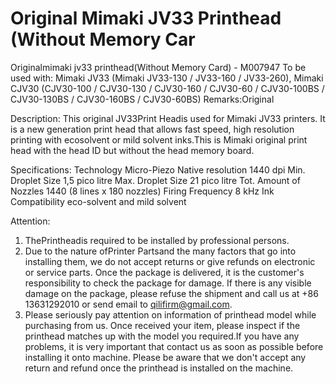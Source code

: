 # Original Mimaki JV33 Printhead (Without Memory Car

Originalmimaki jv33 printhead(Without Memory Card) - M007947
To be used with:
Mimaki JV33 (Mimaki JV33-130 / JV33-160 / JV33-260), Mimaki CJV30 (CJV30-100 / CJV30-130 / CJV30-160 / CJV30-60 / CJV30-100BS / CJV30-130BS / CJV30-160BS / CJV30-60BS)
Remarks:Original

Description:
This original JV33Print Headis used for Mimaki JV33 printers. It is a new generation print head that allows fast speed, high resolution printing with ecosolvent or mild solvent inks.This is Mimaki original print head with the head ID but without the head memory board.

Specifications:
Technology	Micro-Piezo
Native resolution	1440 dpi
Min. Droplet Size	1,5 pico litre
Max. Droplet Size	21 pico litre
Tot. Amount of Nozzles	1440 (8 lines x 180 nozzles)
Firing Frequency	8 kHz
Ink Compatibility	eco-solvent and mild solvent



Attention:
1. ThePrintheadis required to be installed by professional persons.
2. Due to the nature ofPrinter Partsand the many factors that go into  installing them, we do not accept returns or give refunds on electronic  or service parts. Once the package is delivered, it is the customer's  responsibility to check the package for damage. If there is any visible  damage on the package, please refuse the shipment and call us at +86 13631292010 or send email to qilifirm@gmail.com.
3.  Please seriously pay attention on  information of printhead model  while purchasing from us. Once received  your item, please inspect if  the printhead matches up with the model  you required.If you have any  problems, it is very important that  contact us as soon as possible  before installing it onto machine.  Please  be aware that we don't accept any return and refund once the  printhead  is installed on the machine.

